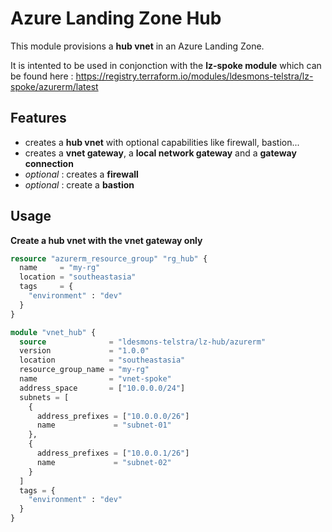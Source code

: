 # Azure Landing Zone Hub

This module provisions a **hub vnet** in an Azure Landing Zone.

It is intented to be used in conjonction with the **lz-spoke module** which can be found here : https://registry.terraform.io/modules/ldesmons-telstra/lz-spoke/azurerm/latest

## Features 

- creates a **hub vnet** with optional capabilities like firewall, bastion... 
- creates a **vnet gateway**, a **local network gateway** and a **gateway connection**
- *optional* : creates a **firewall**
- *optional* : create a **bastion**

## Usage

**Create a hub vnet with the vnet gateway only**

```terraform
resource "azurerm_resource_group" "rg_hub" {
  name     = "my-rg"
  location = "southeastasia"
  tags     = {
    "environment" : "dev"
  }
}

module "vnet_hub" {
  source              = "ldesmons-telstra/lz-hub/azurerm"
  version             = "1.0.0"
  location            = "southeastasia"
  resource_group_name = "my-rg"
  name                = "vnet-spoke"
  address_space       = ["10.0.0.0/24"]
  subnets = [
    {
      address_prefixes = ["10.0.0.0/26"]
      name             = "subnet-01"
    },
    {
      address_prefixes = ["10.0.0.1/26"]
      name             = "subnet-02"
    }
  ]
  tags = {
    "environment" : "dev"
  }
}
```
